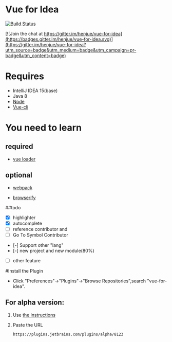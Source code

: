 # Vue for Idea

[![Build Status](https://travis-ci.org/henjue/vue-for-idea.svg?branch=develop)](https://travis-ci.org/henjue/vue-for-idea)

[![Join the chat at https://gitter.im/henjue/vue-for-idea](https://badges.gitter.im/henjue/vue-for-idea.svg)](https://gitter.im/henjue/vue-for-idea?utm_source=badge&utm_medium=badge&utm_campaign=pr-badge&utm_content=badge)

# Requires
* IntelliJ IDEA 15(base) 
* Java 8 
* [Node](https://nodejs.org)
* [Vue-cli](https://github.com/vuejs/vue-cli)

# You need to learn
## required
* [vue loader](http://vue-loader.vuejs.org/en/index.html)

## optional
* [webpack](http://webpack.github.io/docs/tutorials/getting-started/)

* [browserify](https://github.com/substack/node-browserify/wiki)

##todo
- [x] highlighter
- [x] autocomplete
- [ ] reference contributor and 
- [ ] Go To Symbol Contributor
- [-] Support other "lang"
- [-] new project and new module(80%)
- [ ] other feature

#Install the Plugin
 * Click "Preferences"->"Plugins"->"Browse Repositories",search "vue-for-idea".
## For alpha version:
1. Use [the instructions](https://www.jetbrains.com/help/idea/2016.1/managing-enterprise-plugin-repositories.html?origin=old_help)
2. Paste the URL 

    ```https://plugins.jetbrains.com/plugins/alpha/8123```
 
